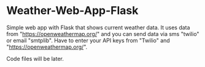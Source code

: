 # Weather-Web-App-Flask
Simple web app with Flask that shows current weather data.
It uses data from "https://openweathermap.org/" and you can send data via sms "twilio" or email "smtplib".
Have to enter your API keys from "Twilio" and "https://openweathermap.org/".

Code files will be later.
